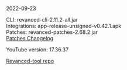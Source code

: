 2022-09-23
  
CLI: revanced-cli-2.11.2-all.jar  
Integrations: app-release-unsigned-v0.42.1.apk  
Patches: revanced-patches-2.68.2.jar  
[Patches Changelog](https://github.com/revanced/revanced-patches/releases/tag/v2.68.2)  

YouTube version: 17.36.37

[Revanced-tool repo](https://github.com/Kingsmanvn-Official/Revanced-tool)
